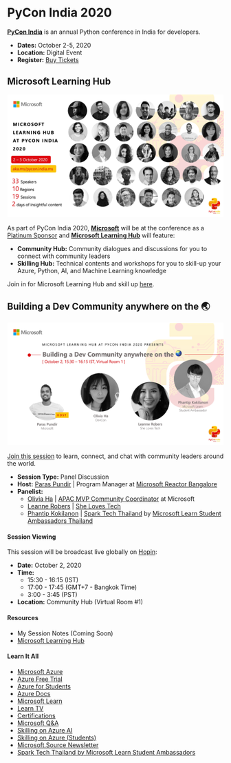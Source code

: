 # PyCon India 2020

**[PyCon India](https://in.pycon.org)** is an annual Python conference in India for developers.

- **Dates:** October 2-5, 2020
- **Location:** Digital Event
- **Register:** [Buy Tickets](https://in.pycon.org)

## Microsoft Learning Hub

![Image of Microsoft Learning Hub Speakers](https://github.com/PhantipK/PhantipTalks/blob/master/2020/PyCon-India-2020/Images/All-Speakers.jpeg)

As part of PyCon India 2020, **[Microsoft](https://azure.microsoft.com)** will be at the conference as a [Platinum Sponsor](https://in.pycon.org/blog/2020/sponsor-announcement-microsoft-azure.html) and **[Microsoft Learning Hub](https://aka.ms/pycon.india.ms)** will feature:

- **Community Hub:** Community dialogues and discussions for you to connect with community leaders
- **Skilling Hub:** Technical contents and workshops for you to skill-up your Azure, Python, AI, and Machine Learning knowledge

Join in for Microsoft Learning Hub and skill up [here](https://aka.ms/pycon.india.ms).

## Building a Dev Community anywhere on the 🌏

![Image of Building a Dev Community anywhere on the 🌏 Session](https://github.com/PhantipK/PhantipTalks/blob/master/2020/PyCon-India-2020/Images/Anywhere-on-the-planet.jpeg)

[Join this session](https://aka.ms/pycon.india.ms) to learn, connect, and chat with community leaders around the world.

- **Session Type:** Panel Discussion
- **Host:** [Paras Pundir](https://twitter.com/iamparaspundir) | Program Manager at [Microsoft Reactor Bangalore](https://developer.microsoft.com/en-us/reactor/Location/Bangalore)
- **Panelist:**
  - [Olivia Ha](https://twitter.com/Oliviaha2) | [APAC MVP Community Coordinator](https://mvp.microsoft.com) at Microsoft
  - [Leanne Robers](https://www.linkedin.com/in/leannerobers) | [She Loves Tech](https://www.shelovestech.org)
  - [Phantip Kokilanon](https://twitter.com/PhantipK) | [Spark Tech Thailand](https://www.facebook.com/SparkTechTH) by [Microsoft Learn Student Ambassadors Thailand](https://studentambassadors.microsoft.com)

#### Session Viewing

This session will be broadcast live globally on [Hopin](https://hopin.to):

- **Date:** October 2, 2020
- **Time:**
  - 15:30 - 16:15 (IST)
  - 17:00 - 17:45 (GMT+7 - Bangkok Time)
  - 3:00 - 3:45 (PST)
- **Location:** Community Hub (Virtual Room #1)

#### Resources

- My Session Notes (Coming Soon)
- [Microsoft Learning Hub](https://aka.ms/pycon.india.ms)

#### Learn It All

- [Microsoft Azure](https://aka.ms/pycon/azure)
- [Azure Free Trial](https://aka.ms/pycon/protrail)
- [Azure for Students](https://aka.ms/pycon/student-trail)
- [Azure Docs](https://aka.ms/pycon/azdocs)
- [Microsoft Learn](https://aka.ms/pyconindia/learn)
- [Learn TV](https://aka.ms/pycon/learntv)
- [Certifications](https://aka.ms/pycon/certificate)
- [Microsoft Q&A](https://docs.microsoft.com/en-us/answers/products)
- [Skilling on Azure AI](https://aka.ms/pycon/skillonAI)
- [Skilling on Azure (Students)](https://aka.ms/pycon/skillonazure)
- [Microsoft.Source Newsletter](https://aka.ms/pycon/newsletter)
- [Spark Tech Thailand by Microsoft Learn Student Ambassadors](https://www.facebook.com/SparkTechTH)
